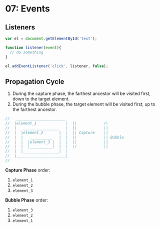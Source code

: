 # 07: Events

## Listeners

```js
var el = document.getElementById('test');

function listener(event){
  // do something
}

el.addEventListener('click', listener, false);
```

## Propagation Cycle

1. During the capture phase, the farthest ancestor will be visited first, down to the target element.
2. During the bubble phase, the target element will be visited first, up to the farthest ancestor.

```js
//   ______________________
//  |element_1             |  ||            /\
//  |   ________________   |  ||            ||
//  |  |element_2       |  |  || Capture    || 
//  |  |   __________   |  |  ||            || Bubble
//  |  |  |element_3 |  |  |  ||            ||
//  |  |  |__________|  |  |  \/            ||
//  |  |________________|  |              
//  |______________________|              
// 
```

**Capture Phase** order:
  1. `element_1`
  1. `element_2`
  1. `element_3`

**Bubble Phase** order:
  1. `element_3`
  1. `element_2`
  1. `element_1`
